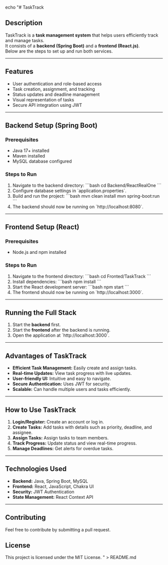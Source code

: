echo "# TaskTrack

## Description
TaskTrack is a **task management system** that helps users efficiently track and manage tasks.  
It consists of a **backend (Spring Boot)** and a **frontend (React.js)**.  
Below are the steps to set up and run both services.

---

## Features
- User authentication and role-based access
- Task creation, assignment, and tracking
- Status updates and deadline management
- Visual representation of tasks
- Secure API integration using JWT

---

## Backend Setup (Spring Boot)

### Prerequisites
- Java 17+ installed
- Maven installed
- MySQL database configured

### Steps to Run
1. Navigate to the backend directory:
   \`\`\`bash
   cd Backend/ReactRealOne
   \`\`\`
2. Configure database settings in \`application.properties\`.
3. Build and run the project:
   \`\`\`bash
   mvn clean install
   mvn spring-boot:run
   \`\`\`
4. The backend should now be running on \`http://localhost:8080\`.

---

## Frontend Setup (React)

### Prerequisites
- Node.js and npm installed

### Steps to Run
1. Navigate to the frontend directory:
   \`\`\`bash
   cd Fronted/TaskTrack
   \`\`\`
2. Install dependencies:
   \`\`\`bash
   npm install
   \`\`\`
3. Start the React development server:
   \`\`\`bash
   npm start
   \`\`\`
4. The frontend should now be running on \`http://localhost:3000\`.

---

## Running the Full Stack
1. Start the **backend** first.
2. Start the **frontend** after the backend is running.
3. Open the application at \`http://localhost:3000\`.

---

## Advantages of TaskTrack
- **Efficient Task Management:** Easily create and assign tasks.
- **Real-time Updates:** View task progress with live updates.
- **User-friendly UI:** Intuitive and easy to navigate.
- **Secure Authentication:** Uses JWT for security.
- **Scalable:** Can handle multiple users and tasks efficiently.

---

## How to Use TaskTrack
1. **Login/Register:** Create an account or log in.
2. **Create Tasks:** Add tasks with details such as priority, deadline, and assignee.
3. **Assign Tasks:** Assign tasks to team members.
4. **Track Progress:** Update status and view real-time progress.
5. **Manage Deadlines:** Get alerts for overdue tasks.

---

## Technologies Used
- **Backend:** Java, Spring Boot, MySQL
- **Frontend:** React, JavaScript, Chakra UI
- **Security:** JWT Authentication
- **State Management:** React Context API

---

## Contributing
Feel free to contribute by submitting a pull request.

## License
This project is licensed under the MIT License.
" > README.md
